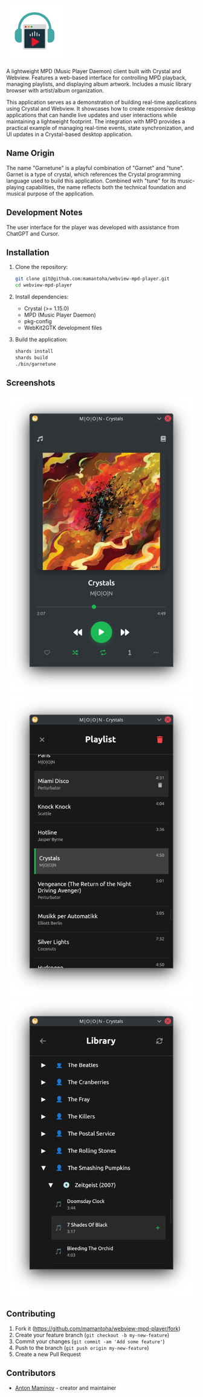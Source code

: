 <p align="left">
  <img src="https://github.com/mamantoha/webview-mpd-player/raw/refs/heads/main/src/assets/icon.png" alt="webview-mpd-player" height="150px">
</p>


A lightweight MPD (Music Player Daemon) client built with Crystal and Webview. Features a web-based interface for controlling MPD playback, managing playlists, and displaying album artwork. Includes a music library browser with artist/album organization.

This application serves as a demonstration of building real-time applications using Crystal and Webview. It showcases how to create responsive desktop applications that can handle live updates and user interactions while maintaining a lightweight footprint. The integration with MPD provides a practical example of managing real-time events, state synchronization, and UI updates in a Crystal-based desktop application.

## Name Origin

The name "Garnetune" is a playful combination of "Garnet" and "tune". Garnet is a type of crystal, which references the Crystal programming language used to build this application. Combined with "tune" for its music-playing capabilities, the name reflects both the technical foundation and musical purpose of the application.


## Development Notes

The user interface for the player was developed with assistance from ChatGPT and Cursor.

## Installation

1. Clone the repository:
   ```bash
   git clone git@github.com:mamantoha/webview-mpd-player.git
   cd webview-mpd-player
   ```

2. Install dependencies:
   - Crystal (>= 1.15.0)
   - MPD (Music Player Daemon)
   - pkg-config
   - WebKit2GTK development files

3. Build the application:
   ```bash
   shards install
   shards build
   ./bin/garnetune
   ```

## Screenshots

![Player](src/assets/screenshots/player.png)
![Playlist](src/assets/screenshots/playlist.png)
![Library](src/assets/screenshots/library.png)

## Contributing

1. Fork it (<https://github.com/mamantoha/webview-mpd-player/fork>)
2. Create your feature branch (`git checkout -b my-new-feature`)
3. Commit your changes (`git commit -am 'Add some feature'`)
4. Push to the branch (`git push origin my-new-feature`)
5. Create a new Pull Request

## Contributors

- [Anton Maminov](https://github.com/mamantoha) - creator and maintainer
